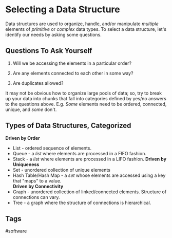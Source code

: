 # Selecting a Data Structure

Data structures are used to organize, handle, and/or manipulate *multiple* elements of *primitive* or *complex* data types. To select a data structure, let's identify our needs by asking some questions.

## Questions To Ask Yourself
1. Will we be accessing the elements in a particular order?

2. Are any elements connected to each other in some way?

3. Are duplicates allowed?

It may not be obvious how to organize large pools of data; so, try to break up your data into chunks that fall into categories defined by yes/no answers to the questions above. E.g. *Some* elements need to be ordered, connected, unique, and *some* don't.

## Types of Data Structures, Categorized
**Driven by Order**
* List - ordered sequence of elements.
* Queue - a *list* where elements are processed in a FIFO fashion.
* Stack - a *list* where elements are processed in a LIFO fashion.
**Driven by Uniqueness**
* Set - unordered collection of unique elements
* Hash Table/Hash Map - a *set* whose elements are accessed using a key that "maps" to a value.  
**Driven by Connectivity**
* Graph - unordered collection of linked/connected elements. Structure of connections can vary.  
* Tree - a graph where the structure of connections is hierarchical.


## Tags
#software
